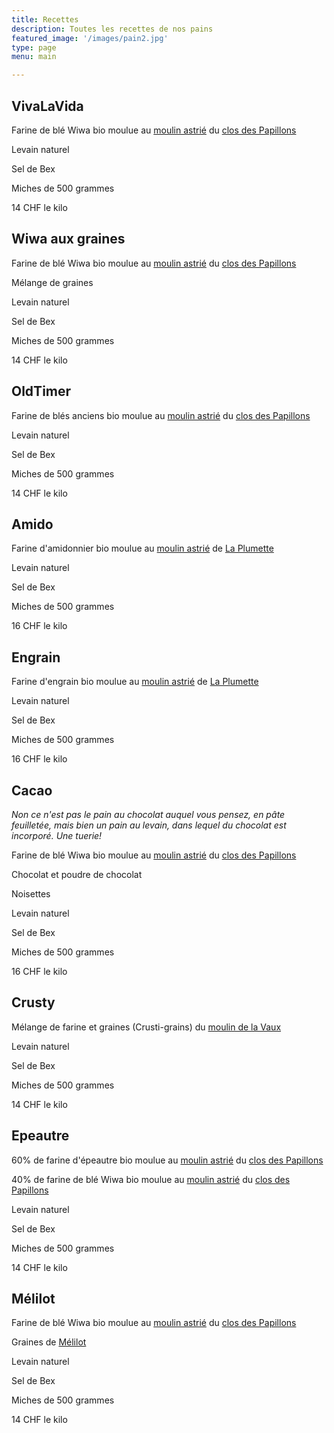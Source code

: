 ```yaml
---
title: Recettes
description: Toutes les recettes de nos pains
featured_image: '/images/pain2.jpg'
type: page
menu: main

---
```


## VivaLaVida

Farine de blé Wiwa bio moulue au [moulin astrié](https://www.moulin-astreia.com/) du [clos des Papillons](https://closdespapillons.ch/)

Levain naturel

Sel de Bex

Miches de 500 grammes

14 CHF le kilo

## Wiwa aux graines

Farine de blé Wiwa bio moulue au [moulin astrié](https://www.moulin-astreia.com/) du [clos des Papillons](https://closdespapillons.ch/)

Mélange de graines

Levain naturel

Sel de Bex

Miches de 500 grammes

14 CHF le kilo

## OldTimer

Farine de blés anciens bio moulue au [moulin astrié](https://www.moulin-astreia.com/) du [clos des Papillons](https://closdespapillons.ch/)

Levain naturel

Sel de Bex

Miches de 500 grammes

14 CHF le kilo


## Amido

Farine d'amidonnier bio moulue au [moulin astrié](https://www.moulin-astreia.com/) de [La Plumette](https://laplumettaz.wixsite.com/laplumette)

Levain naturel

Sel de Bex

Miches de 500 grammes

16 CHF le kilo


## Engrain

Farine d'engrain bio moulue au [moulin astrié](https://www.moulin-astreia.com/) de [La Plumette](https://laplumettaz.wixsite.com/laplumette)

Levain naturel

Sel de Bex

Miches de 500 grammes

16 CHF le kilo


## Cacao

*Non ce n'est pas le pain au chocolat auquel vous pensez, en pâte feuilletée, mais bien
un pain au levain, dans lequel du chocolat est incorporé. Une tuerie!*

Farine de blé Wiwa bio moulue au [moulin astrié](https://www.moulin-astreia.com/) du [clos des Papillons](https://closdespapillons.ch/)

Chocolat et poudre de chocolat

Noisettes

Levain naturel

Sel de Bex

Miches de 500 grammes

16 CHF le kilo


## Crusty

Mélange de farine et graines (Crusti-grains) du [moulin de la Vaux](https://www.moulindelavaux.ch/)

Levain naturel

Sel de Bex

Miches de 500 grammes

14 CHF le kilo


## Epeautre

60% de farine d'épeautre bio moulue au [moulin astrié](https://www.moulin-astreia.com/) du [clos des Papillons](https://closdespapillons.ch/)

40% de farine de blé Wiwa bio moulue au [moulin astrié](https://www.moulin-astreia.com/) du [clos des Papillons](https://closdespapillons.ch/)

Levain naturel

Sel de Bex

Miches de 500 grammes

14 CHF le kilo


## Mélilot

Farine de blé Wiwa bio moulue au [moulin astrié](https://www.moulin-astreia.com/) du [clos des Papillons](https://closdespapillons.ch/)

Graines de [Mélilot](https://fr.wikipedia.org/wiki/M%C3%A9lilot)

Levain naturel

Sel de Bex

Miches de 500 grammes

14 CHF le kilo

